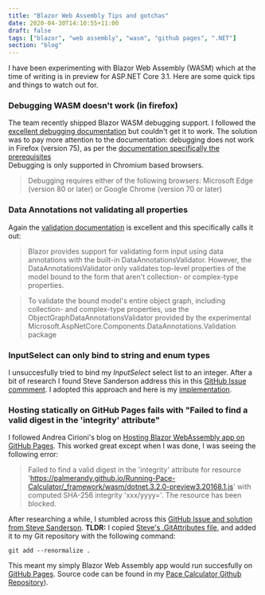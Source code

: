 ```yaml
---
title: "Blazor Web Assembly Tips and gotchas"
date: 2020-04-30T14:10:55+11:00
draft: false
tags: ["blazor", "web assembly", "wasm", "github pages", ".NET"]
section: "blog"
---
```


I have been experimenting with Blazor Web Assembly (WASM) which at the time of writing is in preview for ASP.NET Core 3.1.  Here are some quick tips and things to watch out for.

### Debugging WASM doesn't work (in firefox)
The team recently shipped Blazor WASM debugging support.  I followed the [excellent debugging documentation](https://docs.microsoft.com/en-us/aspnet/core/blazor/debug?view=aspnetcore-3.1#enable-debugging-for-visual-studio-and-visual-studio-code) but couldn't get it to work.  The solution was to pay more attention to the documentation: debugging does not work in Firefox (version 75), as per the [documentation specifically the prerequisites](https://docs.microsoft.com/en-us/aspnet/core/blazor/debug?view=aspnetcore-3.1#prerequisites)  
Debugging is only supported in Chromium based browsers.

> Debugging requires either of the following browsers: Microsoft Edge (version 80 or later) or Google Chrome (version 70 or later)

### Data Annotations not validating all properties
Again the [validation documentation](https://docs.microsoft.com/en-us/aspnet/core/blazor/forms-validation?view=aspnetcore-3.1#nested-models-collection-types-and-complex-types) is excellent and this specifically calls it out:

> Blazor provides support for validating form input using data annotations with the built-in DataAnnotationsValidator. However, the DataAnnotationsValidator only validates top-level properties of the model bound to the form that aren't collection- or complex-type properties.

> To validate the bound model's entire object graph, including collection- and complex-type properties, use the ObjectGraphDataAnnotationsValidator provided by the experimental Microsoft.AspNetCore.Components.DataAnnotations.Validation package

### InputSelect can only bind to string and enum types
I unsuccesfully tried to bind my *InputSelect* select list to an integer.  After a bit of research I found Steve Sanderson address this in this [GitHub Issue commment](https://github.com/dotnet/aspnetcore/issues/11181#issuecomment-506288035).  I adopted this approach and here is my [implementation](https://github.com/palmerandy/Pace-Calculator/blob/initial-commit/src/PaceCalculator.Blazor/InputSelectNumber.cs).

### Hosting statically on GitHub Pages fails with "Failed to find a valid digest in the 'integrity' attribute"
I followed Andrea Cirioni's blog on [Hosting Blazor WebAssembly app on GitHub Pages](https://dev.to/cirio/hosting-blazor-webassembly-app-on-github-pages-137k).  This worked great except when I was done, I was seeing the following error:

> Failed to find a valid digest in the 'integrity' attribute for resource 'https://palmerandy.github.io/Running-Pace-Calculator/_framework/wasm/dotnet.3.2.0-preview3.20168.1.js' with computed SHA-256 integrity 'xxx/yyyy='. The resource has been blocked.

After researching a while, I stumbled across this [GitHub Issue and solution from Steve Sanderson](https://github.com/dotnet/aspnetcore/issues/19796#issuecomment-598286345).  **TLDR:** I copied [Steve's .GitAttributes file](
https://github.com/SteveSandersonMS/TestGithubPages/blob/master/.gitattributes), and added it to my Git repository with the following command:

```
git add --renormalize .
```

This meant my simply Blazor Web Assembly app would run succesfully on [GitHub Pages](https://palmerandy.github.io/Running-Pace-Calculator/).  Source code can be found in my [Pace Calculator Github Repository](https://github.com/palmerandy/Pace-Calculator)).
